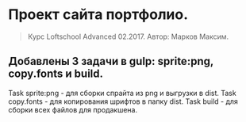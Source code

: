 # Проект сайта портфолио. 

> Курс Loftschool Advanced 02.2017. Автор: Марков Максим.

## Добавлены 3 задачи в gulp: sprite:png, copy.fonts и build.
Task sprite:png - для сборки спрайта из png и выгрузки в dist.
Task copy.fonts - для копирования шрифтов в папку dist.
Task build - для сборки всех файлов для продакшена.
